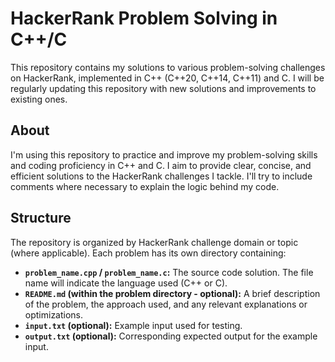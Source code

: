 # HackerRank Problem Solving in C++/C

This repository contains my solutions to various problem-solving challenges on HackerRank, implemented in C++ (C++20, C++14, C++11) and C.  I will be regularly updating this repository with new solutions and improvements to existing ones.

## About

I'm using this repository to practice and improve my problem-solving skills and coding proficiency in C++ and C.  I aim to provide clear, concise, and efficient solutions to the HackerRank challenges I tackle.  I'll try to include comments where necessary to explain the logic behind my code.

## Structure

The repository is organized by HackerRank challenge domain or topic (where applicable).  Each problem has its own directory containing:

*   **`problem_name.cpp` / `problem_name.c`:** The source code solution.  The file name will indicate the language used (C++ or C).
*   **`README.md` (within the problem directory - optional):** A brief description of the problem, the approach used, and any relevant explanations or optimizations.
*   **`input.txt` (optional):** Example input used for testing.
*   **`output.txt` (optional):** Corresponding expected output for the example input.
